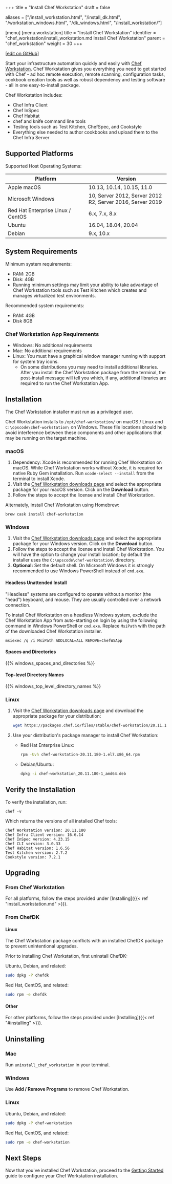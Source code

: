 +++
title = "Install Chef Workstation"
draft = false

aliases = ["/install_workstation.html", "/install_dk.html", "/workstation_windows.html", "/dk_windows.html", "/install_workstation/"]

[menu]
  [menu.workstation]
    title = "Install Chef Workstation"
    identifier = "chef_workstation/install_workstation.md Install Chef Workstation"
    parent = "chef_workstation"
    weight = 30
+++

[\[edit on GitHub\]](https://github.com/chef/chef-workstation/blob/master/docs-chef-io/content/workstation/install_workstation.md)

Start your infrastructure automation quickly and easily with [Chef Workstation](/workstation/). Chef Workstation gives you everything you need to get started with Chef - ad hoc remote execution, remote scanning, configuration tasks, cookbook creation tools as well as robust dependency and testing software - all in one easy-to-install package.

Chef Workstation includes:

- Chef Infra Client
- Chef InSpec
- Chef Habitat
- chef and knife command line tools
- Testing tools such as Test Kitchen, ChefSpec, and Cookstyle
- Everything else needed to author cookbooks and upload them to the Chef Infra Server

## Supported Platforms

Supported Host Operating Systems:

<table>
<colgroup>
<col style="width: 50%" />
<col style="width: 50%" />
</colgroup>
<thead>
<tr class="header">
<th>Platform</th>
<th>Version</th>
</tr>
</thead>
<tbody>
<tr class="odd">
<td>Apple macOS</td>
<td>10.13, 10.14, 10.15, 11.0</td>
</tr>
<tr class="even">
<td>Microsoft Windows</td>
<td>10, Server 2012, Server 2012 R2, Server 2016, Server 2019</td>
</tr>
<tr class="odd">
<td>Red Hat Enterprise Linux / CentOS</td>
<td>6.x, 7.x, 8.x</td>
</tr>
<tr class="even">
<td>Ubuntu</td>
<td>16.04, 18.04, 20.04</td>
</tr>
<tr class="odd">
<td>Debian</td>
<td>9.x, 10.x</td>
</tr>
</tbody>
</table>

## System Requirements

Minimum system requirements:

- RAM: 2GB
- Disk: 4GB
- Running minimum settings may limit your ability to take advantage of Chef Workstation tools such as Test Kitchen which creates and manages virtualized test environments.

Recommended system requirements:

- RAM: 4GB
- Disk 8GB

### Chef Workstation App Requirements

- Windows: No additional requirements
- Mac: No additional requirements
- Linux: You must have a graphical window manager running with support for system tray icons.
  - On some distributions you may need to install additional libraries. After you install the Chef Workstation package from the terminal, the post-install message will tell you which, if any, additional libraries are required to run the Chef Workstation App.

## Installation

The Chef Workstation installer must run as a privileged user.

Chef Workstation installs to `/opt/chef-workstation/` on macOS / Linux
and `C:\opscode\chef-workstation\` on Windows. These file locations
should help avoid interference between these components and other
applications that may be running on the target machine.

### macOS

1.  Dependency: Xcode is recommended for running Chef Workstation on
    macOS. While Chef Workstation works without Xcode, it is required
    for native Ruby Gem installation. Run `xcode-select --install` from
    the terminal to install Xcode.
2.  Visit the [Chef Workstation downloads
    page](https://downloads.chef.io/chef-workstation#mac_os_x) and
    select the appropriate package for your macOS version. Click on the
    **Download** button.
3.  Follow the steps to accept the license and install Chef Workstation.

Alternately, install Chef Workstation using Homebrew:

`brew cask install chef-workstation`

### Windows

1.  Visit the [Chef Workstation downloads
    page](https://downloads.chef.io/chef-workstation#windows) and select
    the appropriate package for your Windows version. Click on the
    **Download** button.
2.  Follow the steps to accept the license and install Chef Workstation.
    You will have the option to change your install location; by default
    the installer uses the `C:\opscode\chef-workstation\` directory.
3.  **Optional:** Set the default shell. On Microsoft Windows it is
    strongly recommended to use Windows PowerShell instead of `cmd.exe`.

#### Headless Unattended Install

"Headless" systems are configured to operate without a monitor (the "head") keyboard, and mouse.  They are usually controlled over a network connection.

To install Chef Workstation on a headless Windows system, exclude the Chef Workstation App from auto-starting on login by using the following command in Windows PowerShell or `cmd.exe`.  Replace `MsiPath` with the path of the downloaded Chef Workstation installer.

```
msiexec /q /i MsiPath ADDLOCAL=ALL REMOVE=ChefWSApp
```

#### Spaces and Directories

{{% windows_spaces_and_directories %}}

#### Top-level Directory Names

{{% windows_top_level_directory_names %}}

### Linux

1.  Visit the [Chef Workstation downloads
    page](https://downloads.chef.io/products/workstation) and download the
    appropriate package for your distribution:

    ``` bash
    wget https://packages.chef.io/files/stable/chef-workstation/20.11.180/ubuntu/20.04/chef-workstation_20.11.180-1_amd64.deb
    ```

2.  Use your distribution's package manager to install Chef Workstation:

    -   Red Hat Enterprise Linux:

        ``` bash
        rpm -Uvh chef-workstation-20.11.180-1.el7.x86_64.rpm
        ```

    -   Debian/Ubuntu:

        ``` bash
        dpkg -i chef-workstation_20.11.180-1_amd64.deb
        ```

## Verify the Installation

To verify the installation, run:

``` shell
chef -v
```

Which returns the versions of all installed Chef tools:

``` shell
Chef Workstation version: 20.11.180
Chef Infra Client version: 16.6.14
Chef InSpec version: 4.23.15
Chef CLI version: 3.0.33
Chef Habitat version: 1.6.56
Test Kitchen version: 2.7.2
Cookstyle version: 7.2.1
```

## Upgrading

### From Chef Workstation

For all platforms, follow the steps provided under [Installing]({{< ref "install_workstation.md" >}}).

### From ChefDK

#### Linux

The Chef Workstation package conflicts with an installed ChefDK package to prevent unintentional upgrades.

Prior to installing Chef Workstation, first uninstall ChefDK:

Ubuntu, Debian, and related:

```bash
sudo dpkg -P chefdk
```

Red Hat, CentOS, and related:

```bash
sudo rpm -e chefdk
```

#### Other

For other platforms, follow the steps provided under [Installing]({{< ref "#installing" >}}).

## Uninstalling

### Mac

Run ```uninstall_chef_workstation``` in your terminal.

### Windows

Use **Add / Remove Programs** to remove Chef Workstation.

### Linux

Ubuntu, Debian, and related:

```bash
sudo dpkg -P chef-workstation
```

Red Hat, CentOS, and related:

```bash
sudo rpm -e chef-workstation
```

## Next Steps

Now that you've installed Chef Workstation, proceed to the [Getting Started](/workstation/getting_started/) guide to configure your Chef Workstation installation.
